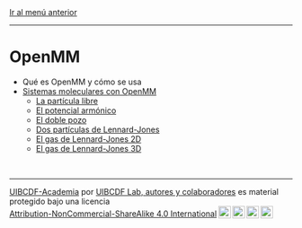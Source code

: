 <div style='text-align: left;'> <a href="../README.md#OpenMM">Ir al menú anterior</a> </div>

-----

# OpenMM

- Qué es OpenMM y cómo se usa
- [Sistemas moleculares con OpenMM][menu:sistemas_openmm]
   - [La partícula libre][unidad:particula_libre]
   - [El potencial armónico][unidad:potencial_armonico]
   - [El doble pozo][unidad:doble_pozo]
   - [Dos partículas de Lennard-Jones][unidad:dos_particulas_LJ]
   - [El gas de Lennard-Jones 2D][unidad:LJ_2D]
   - [El gas de Lennard-Jones 3D][unidad:LJ_3D]

<br>

-------
<p xmlns:cc="http://creativecommons.org/ns#" xmlns:dct="http://purl.org/dc/terms/"><a property="dct:title" rel="cc:attributionURL" href="https://github.com/uibcdf/Academia">UIBCDF-Academia</a> por <a rel="cc:attributionURL dct:creator" property="cc:attributionName" href="https://github.com/uibcdf/Academia/graphs/contributors">UIBCDF Lab, autores y colaboradores</a> es material protegido bajo una licencia <a href="http://creativecommons.org/licenses/by-nc-sa/4.0/deed.es?ref=chooser-v1" target="_blank" rel="license noopener noreferrer" style="display:inline-block;">Attribution-NonCommercial-ShareAlike 4.0 International<img style="height:22px!important;margin-left:3px;vertical-align:text-bottom;" src="https://mirrors.creativecommons.org/presskit/icons/cc.svg?ref=chooser-v1"><img style="height:22px!important;margin-left:3px;vertical-align:text-bottom;" src="https://mirrors.creativecommons.org/presskit/icons/by.svg?ref=chooser-v1"><img style="height:22px!important;margin-left:3px;vertical-align:text-bottom;" src="https://mirrors.creativecommons.org/presskit/icons/nc.svg?ref=chooser-v1"><img style="height:22px!important;margin-left:3px;vertical-align:text-bottom;" src="https://mirrors.creativecommons.org/presskit/icons/sa.svg?ref=chooser-v1"></a></p>

[menu:sistemas_openmm]: Sistemas/README.md
[unidad:particula_libre]: Sistemas/particula_libre/particula_libre.ipynb
[unidad:potencial_armonico]: Sistemas/pozo_armonico/pozo_armonico.ipynb
[unidad:doble_pozo]: Sistemas/doble_pozo/doble_pozo.ipynb
[unidad:dos_particulas_LJ]: Sistemas/dos_particulas_LJ/dos_particulas_LJ.ipynb
[unidad:LJ_2D]: Sistemas/LJ_2D/LJ_2D.ipynb
[unidad:LJ_3D]: Sistemas/LJ_3D/LJ_3D.ipynb

